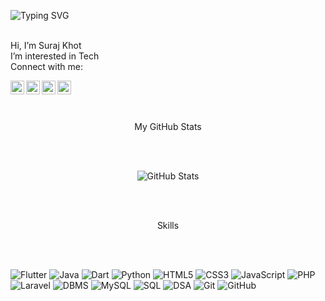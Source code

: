 
![Typing SVG](https://readme-typing-svg.herokuapp.com?font=Consolas&pause=1000&color=F4C430&center=true&width=435&lines=Student+%7C+Learning+Flutter;Expertise+in+Mobile+Development+%F0%9F%91%A8%F0%9F%8F%BB%E2%80%8D%F0%9F%92%BB;Flutter+%7C+Android+%7C+Java)

<p>
<br/>
Hi, I’m Suraj Khot
<br/>
I’m interested in Tech
<br/>
Connect with me:
<br/>
</p>

[<img align="left" alt="Suraj | Wbsite" width="22px" src="https://cdn.jsdelivr.net/npm/simple-icons@v3/icons/googlechrome.svg" />][website]
[<img align="left" alt="Suraj | Whatsapp" width="22px" src="https://cdn.jsdelivr.net/npm/simple-icons@v3/icons/whatsapp.svg" />][whatsapp]
[<img align="left" alt="suraj | LinkedIn" width="22px" src="https://cdn.jsdelivr.net/npm/simple-icons@v3/icons/linkedin.svg" />][linkedin]
[<img align="left" alt="suraj | gmail" width="22px" src="https://cdn.jsdelivr.net/npm/simple-icons@v3/icons/gmail.svg" />][gmail]

[whatsapp]: https://wa.me/+919359658536
[linkedin]: https://www.linkedin.com/in/khot-suraj
[website]: https://suraj-khot-19.github.io/suraj/
[gmail]: mailto:khotsuraj019@gmail.com

<br/>
<br/>
<br/>
<p align="center">My GitHub Stats </p>
<br/>
<br/>

<p align="center">
  <img src="https://github-readme-stats.vercel.app/api?username=suraj-khot-19&show_icons=true&theme=merko" alt="GitHub Stats" />
    </p>

<br/>
<br/>
<p align="center"> Skills </p>
<br/>
<br/>

<p>
<img src="https://img.shields.io/badge/Flutter-blueviolet" alt="Flutter" />
 <img src="https://img.shields.io/badge/Java-orange" alt="Java" />
<img src="https://img.shields.io/badge/Dart-blue" alt="Dart" />
<img src="https://img.shields.io/badge/Python-yellow" alt="Python" />
<img src="https://img.shields.io/badge/HTML5-green" alt="HTML5" />
<img src="https://img.shields.io/badge/CSS3-purple" alt="CSS3" />
<img src="https://img.shields.io/badge/JavaScript-red" alt="JavaScript" />
<img src="https://img.shields.io/badge/PHP-pink" alt="PHP" /> 
<img src="https://img.shields.io/badge/Laravel-cyan" alt="Laravel" />
<img src="https://img.shields.io/badge/DBMS-indigo" alt="DBMS" />
<img src="https://img.shields.io/badge/MySQL-yellowgreen" alt="MySQL" />
<img src="https://img.shields.io/badge/SQL-lime" alt="SQL" />
<img src="https://img.shields.io/badge/DSA-grey" alt="DSA" />
<img src="https://img.shields.io/badge/Git-tomato" alt="Git" />
<img src="https://img.shields.io/badge/GitHub-black" alt="GitHub" />
</p>
